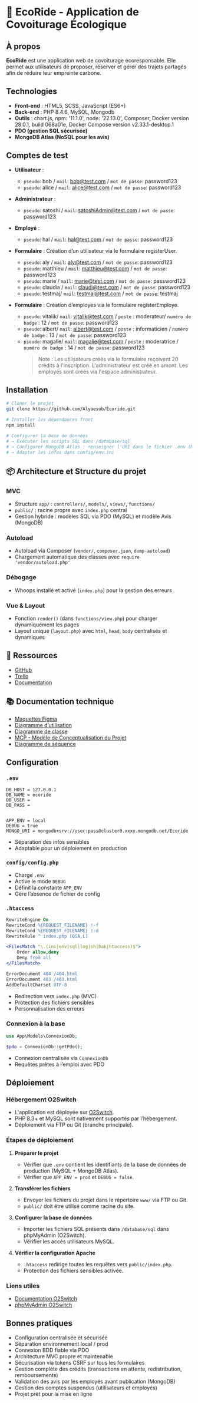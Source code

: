 # 🌱 EcoRide - Application de Covoiturage Écologique

## À propos

**EcoRide** est une application web de covoiturage écoresponsable. Elle permet aux utilisateurs de proposer, réserver et gérer des trajets partagés afin de réduire leur empreinte carbone.

## Technologies

-   **Front-end** : HTML5, SCSS, JavaScript (ES6+)
-   **Back-end** : PHP 8.4.6, MySQL, Mongodb
-   **Outils** : chart.js, npm: '11.1.0', node: '22.13.0', Composer,
    Docker version 28.0.1, build 068a01e, Docker Compose version v2.33.1-desktop.1
-   **PDO (gestion SQL sécurisée)**
-   **MongoDB Atlas (NoSQL pour les avis)**

## Comptes de test

-   **Utilisateur** :
    -   `pseudo`: bob / `mail`: bob@test.com / `mot de passe`: password123
    -   `pseudo`: alice / `mail`: alice@test.com / `mot de passe`: password123
-   **Administrateur** :

    -   `pseudo`: satoshi / `mail`: satoshiAdmin@test.com / `mot de passe`: password123

-   **Employé** :

    -   `pseudo`: hal / `mail`: hal@test.com / `mot de passe`: password123

-   **Formulaire** : Création d’un utilisateur via le formulaire registerUser.

    -   `pseudo`: aly / `mail`: aly@test.com / `mot de passe`: password123
    -   `pseudo`: matthieu / `mail`: matthieu@test.com / `mot de passe`: password123
    -   `pseudo`: marie / `mail`: marie@test.com / `mot de passe`: password123
    -   `pseudo`: claudia / `mail`: claudi@test.com / `mot de passe`: password123
    -   `pseudo`: testmaj/ `mail`: testmaj@test.com / `mot de passe`: testmaj

-   **Formulaire** : Création d’employes via le formulaire registerEmploye.
    -   `pseudo`: vitalik/ `mail`: vitalik@test.com / `poste` : moderateur/ `numéro de badge` : 12 / `mot de passe`: password123
    -   `pseudo`: albert/ `mail`: albert@test.com / `poste` : informaticien / `numéro de badge` : 13 / `mot de passe`: password123
    -   `pseudo`: magalie/ `mail`: magalie@test.com / `poste` : moderatrice / `numéro de badge` : 14 / `mot de passe`: password123
        > Note : Les utilisateurs créés via le formulaire reçoivent 20 crédits à l'inscription. L'administrateur est créé en amont. Les employés sont créés via l'espace administrateur.

## Installation

```bash
# Cloner le projet
git clone https://github.com/Alyaesub/Ecoride.git

# Installer les dépendances front
npm install

# Configurer la base de données
# → Exécuter les scripts SQL dans /database/sql
# → Configurer MongoDB Atlas : renseigner l'URI dans le fichier .env (MONGO_URI)
# → Adapter les infos dans config/env.ini
```

## 📦 Architecture et Structure du projet

### MVC

-   Structure `app/` : `controllers/`, `models/`, `views/`, `functions/`
-   `public/` : racine propre avec `index.php` central
-   Gestion hybride : modèles SQL via PDO (MySQL) et modèle Avis (MongoDB)

### Autoload

-   Autoload via Composer (`vendor/`, `composer.json`, `dump-autoload`)
-   Chargement automatique des classes avec `require 'vendor/autoload.php'`

### Débogage

-   Whoops installé et activé (`index.php`) pour la gestion des erreurs

### Vue & Layout

-   Fonction `render()` (dans `functions/view.php`) pour charger dynamiquement les pages
-   Layout unique (`layout.php`) avec `html`, `head`, `body` centralisés et dynamiques

## 🔗 Ressources

-   [GitHub](https://github.com/Alyaesub/Ecoride.git)
-   [Trello](https://trello.com/invite/b/674dfbcb0c1b62a2c6577364/ATTI5bbb7e636c9c9aac07b4b2c4cb037469670CFCA8/ecf-ecoride)
-   [Documentation](https://github.com/Alyaesub/Ecoride/wiki)

## 📚 Documentation technique

-   [Maquettes Figma](https://www.figma.com/design/wzlnTb3rpsE1tW39XHNRj9/Maquettage-Ecoride)
-   [Diagramme d’utilisation](https://www.figma.com/design/tDpcbYwymMGQ1bRDxAunYQ/Diagramme-d-utilisation-Ecoride)
-   [Diagramme de classe](https://www.figma.com/design/UErDXx2fShe8iPASCSTqLB/diagramme-classe-Ecoride)
-   [MCP - Modèle de Conceptualisation du Projet](https://www.figma.com/design/FiuUpMhBEJEVa6j3rrmASP/MCP-Ecoride)
-   [Diagramme de séquence](https://www.figma.com/design/p2iUH1N3JGgNAPVyS23V2m/Diagramme-sequence-Ecoride)

## Configuration

### `.env`

```.env
DB_HOST = 127.0.0.1
DB_NAME = ecoride
DB_USER =
DB_PASS =


APP_ENV = local
DEBUG = true
MONGO_URI = mongodb+srv://user:pass@cluster0.xxxx.mongodb.net/Ecoride
```

-   Séparation des infos sensibles
-   Adaptable pour un déploiement en production

### `config/config.php`

-   Charge `.env`
-   Active le mode `DEBUG`
-   Définit la constante `APP_ENV`
-   Gère l’absence de fichier de config

### `.htaccess`

```apache
RewriteEngine On
RewriteCond %{REQUEST_FILENAME} !-f
RewriteCond %{REQUEST_FILENAME} !-d
RewriteRule ^ index.php [QSA,L]

<FilesMatch "\.(ini|env|sql|log|sh|bak|htaccess)$">
    Order allow,deny
    Deny from all
</FilesMatch>

ErrorDocument 404 /404.html
ErrorDocument 403 /403.html
AddDefaultCharset UTF-8
```

-   Redirection vers `index.php` (MVC)
-   Protection des fichiers sensibles
-   Personnalisation des erreurs

### Connexion à la base

```php
use App\Models\ConnexionDb;

$pdo = ConnexionDb::getPdo();
```

-   Connexion centralisée via `ConnexionDb`
-   Requêtes prêtes à l’emploi avec PDO

## Déploiement

### Hébergement O2Switch

-   L'application est déployée sur [O2Switch](https://www.o2switch.fr/).
-   PHP 8.3+ et MySQL sont nativement supportés par l’hébergement.
-   Déploiement via FTP ou Git (branche principale).

### Étapes de déploiement

1. **Préparer le projet**

    - Vérifier que `.env` contient les identifiants de la base de données de production (MySQL + MongoDB Atlas).
    - Vérifier que `APP_ENV = prod` et `DEBUG = false`.

2. **Transférer les fichiers**

    - Envoyer les fichiers du projet dans le répertoire `www/` via FTP ou Git.
    - `public/` doit être utilisé comme racine du site.

3. **Configurer la base de données**

    - Importer les fichiers SQL présents dans `/database/sql` dans phpMyAdmin (O2Switch).
    - Vérifier les accès utilisateurs MySQL.

4. **Vérifier la configuration Apache**
    - `.htaccess` redirige toutes les requêtes vers `public/index.php`.
    - Protection des fichiers sensibles activée.

### Liens utiles

-   [Documentation O2Switch](https://www.o2switch.fr/faq)
-   [phpMyAdmin O2Switch](https://phpmyadmin.o2switch.net/)

## Bonnes pratiques

-   Configuration centralisée et sécurisée
-   Séparation environnement local / prod
-   Connexion BDD fiable via PDO
-   Architecture MVC propre et maintenable
-   Sécurisation via tokens CSRF sur tous les formulaires
-   Gestion complète des crédits (transactions en attente, redistribution, remboursements)
-   Validation des avis par les employés avant publication (MongoDB)
-   Gestion des comptes suspendus (utilisateurs et employés)
-   Projet prêt pour la mise en ligne
